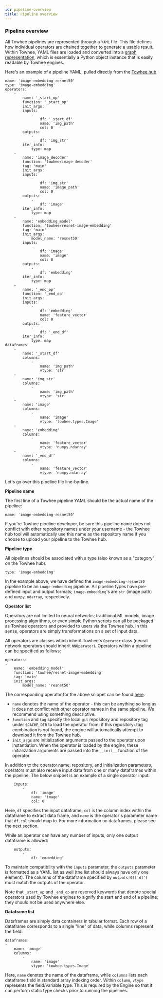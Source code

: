 ```yaml
---
id: pipeline-overview
title: Pipeline overview
---
```


### Pipeline overview

All Towhee pipelines are represented through a `YAML` file. This file defines how individual operators are chained together to generate a usable result. Within Towhee, YAML files are loaded and converted into a [graph representation](./DAG-details.md), which is essentially a Python object instance that is easily readable by Towhee engines.

Here's an example of a pipeline YAML, pulled directly from the [Towhee hub](https://towhee.io/towhee/image-embedding-resnet50/src/branch/main/image_embedding_resnet50.yaml).

```
name: 'image-embedding-resnet50'
type: 'image-embedding'
operators:
    -
        name: '_start_op'
        function: '_start_op'
        init_args:
        inputs:
            -
                df: '_start_df'
                name: 'img_path'
                col: 0
        outputs:
            -
                df: 'img_str'
        iter_info:
            type: map
    -
        name: 'image_decoder'
        function: 'towhee/image-decoder'
        tag: 'main'
        init_args:
        inputs:
            -
                df: 'img_str'
                name: 'image_path'
                col: 0
        outputs:
            -
                df: 'image'
        iter_info:
            type: map
    -
        name: 'embedding_model'
        function: 'towhee/resnet-image-embedding'
        tag: 'main'
        init_args:
            model_name: 'resnet50'
        inputs:
            -
                df: 'image'
                name: 'image'
                col: 0
        outputs:
            -
                df: 'embedding'
        iter_info:
            type: map
    -
        name: '_end_op'
        function: '_end_op'
        init_args:
        inputs:
            -
                df: 'embedding'
                name: 'feature_vector'
                col: 0
        outputs:
            -
                df: '_end_df'
        iter_info:
            type: map
dataframes:
    -
        name: '_start_df'
        columns:
            -
                name: 'img_path'
                vtype: 'str'
    -
        name: 'img_str'
        columns:
            -
                name: 'img_path'
                vtype: 'str'
    -
        name: 'image'
        columns:
            -
                name: 'image'
                vtype: 'towhee.types.Image'
    -
        name: 'embedding'
        columns:
            -
                name: 'feature_vector'
                vtype: 'numpy.ndarray'
    -
        name: '_end_df'
        columns:
            -
                name: 'feature_vector'
                vtype: 'numpy.ndarray'
```

Let's go over this pipeline file line-by-line.

**Pipeline name**

The first line of a Towhee pipeline YAML should be the actual name of the pipeline:

```
name: 'image-embedding-resnet50'
```

If you're Towhee pipeline developer, be sure this pipeline name does not conflict with other repository names under your username - the Towhee hub tool will automatically use this name as the repository name if you choose to upload your pipeline to the Towhee hub.

**Pipeline type**

All pipelines should be associated with a type (also known as a "category" on the Towhee hub):

```
type: 'image-embedding'
```

In the example above, we have defined the `image-embedding-resnet50` pipeline to be an `image-embedding` pipeline. All pipeline types have pre-defined input and output formats; `image-embedding`'s are `str` (image path) and `numpy.ndarray`, respectively.

**Operator list**

Operators are not limited to neural networks; traditional ML models, image processing algorithms, or even simple Python scripts can all be packaged as Towhee operators and provided to users via the Towhee hub. In this sense, operators are simply transformations on a set of input data.

All operators are classes which inherit Towhee's `Operator` class (neural network operators should inherit `NNOperator`). Operators within a pipeline can be specified as follows:

```
operators:
-
    name: 'embedding_model'
    function: 'towhee/resnet-image-embedding'
    tag: 'main'
    init_args:
        model_name: 'resnet50'
```

The corresponding operator for the above snippet can be found [here](https://towhee.io/towhee/resnet-image-embedding/).

- `name` denotes the name of the operator - this can be anything so long as it does not conflict with other operator names in the same pipeline. We recommend using something descriptive.
- `function` and `tag` specify the local `git` repository and repository tag under `$CACHE_DIR` to load the operator from; if this repository+tag combination is not found, the engine will automatically attempt to download it from the Towhee hub.
- `init_args` are initialization arguments passed to the operator upon instantiation. When the operator is loaded by the engine, these initialization arguments are passed into the `__init__` function of the operator.

In addition to the operator name, repository, and initialization parameters, operators must also receive input data from one or many dataframes within the pipeline. The below snippet is an example of a single operator input:

```
    inputs:
        -
            df: 'image'
            name: 'image'
            col: 0
```

Here, `df` specifies the input dataframe, `col` is the column index within the dataframe to extract data frame, and `name` is the operator's parameter name that `df.col` should map to. For more information on dataframes, please see the next section.

While an operator can have any number of inputs, only one output dataframe is allowed:

```
    outputs:
        -
            df: 'embedding'
```

To maintain compatibility with the `inputs` parameter, the `outputs` parameter is formatted as a YAML list as well (the list should always have only one element). The columns of the dataframe specified by `outputs[0]['df']` must match the outputs of the operator.

Note that `_start_op` and `_end_op` are reserved keywords that denote special operators used by Towhee engines to signify the start and end of a pipeline; they should not be used anywhere else.

**Dataframe list**

Dataframes are simply data containers in tabular format. Each row of a dataframe corresponds to a single "line" of data, while columns represent the field:

```
dataframes:
-
    name: 'image'
    columns:
        -
            name: 'image'
            vtype: 'towhee.types.Image'
```

Here, `name` denotes the name of the dataframe, while `columns` lists each dataframe field in standard array indexing order. Within `column`, `vtype` represents the field/variable type. This is required by the Engine so that it can perform static type checks prior to running the pipelines.
